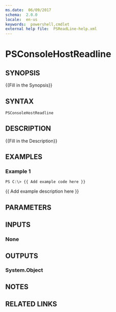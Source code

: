 ```yaml
---
ms.date:  06/09/2017
schema:  2.0.0
locale:  en-us
keywords:  powershell,cmdlet
external help file:  PSReadLine-help.xml
---
```


# PSConsoleHostReadline

## SYNOPSIS
{{Fill in the Synopsis}}

## SYNTAX

```
PSConsoleHostReadline
```

## DESCRIPTION
{{Fill in the Description}}

## EXAMPLES

### Example 1
```
PS C:\> {{ Add example code here }}
```

{{ Add example description here }}

## PARAMETERS

## INPUTS

### None


## OUTPUTS

### System.Object

## NOTES

## RELATED LINKS